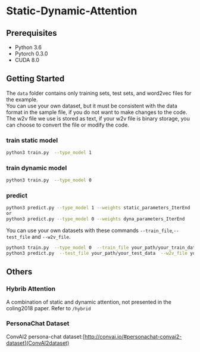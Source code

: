 # Static-Dynamic-Attention

## Prerequisites
* Python 3.6
* Pytorch 0.3.0
* CUDA 8.0

## Getting Started

The ```data``` folder contains only training sets, test sets, and word2vec files for the example. <br>
You can use your own dataset, but it must be consistent with the data format in the sample file, if you do not want to make changes to the code. <br>
The w2v file we use is stored as text, if your w2v file is binary storage, you can choose to convert the file or modify the code.
### train static model
```bash
python3 train.py  --type_model 1
```
### train dynamic model
```bash
python3 train.py  --type_model 0
```
### predict 
```bash
python3 predict.py --type_model 1 --weights static_parameters_IterEnd
or 
python3 predict.py --type_model 0 --weights dyna_parameters_IterEnd
```

You can use your own datasets with these commands ```--train_file```,```--test_file``` and ```--w2v_file```. <br>
```bash
python3 train.py  --type_model 0  --train_file your_path/your_train_data  --w2v_file your_path/your_w2v
python3 predict.py  --test_file your_path/your_test_data  --w2v_file your_path/your_w2v  --weights static_parameters_IterEnd 
```

## Others
### Hybrib Attention
A combination of static and dynamic attention, not presented in the coling2018 paper. Refer to ```/hybrid```
### PersonaChat Dataset
ConvAI2 persona-chat dataset:[http://convai.io/#personachat-convai2-dataset](ConvAI2dataset)
